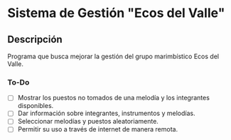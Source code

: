 # Sistema de Gestión "Ecos del Valle"

## Descripción
Programa que busca mejorar la gestión del grupo marimbístico Ecos del Valle.

### To-Do

- [ ]  Mostrar los puestos no tomados de una melodía y los integrantes disponibles.
- [ ]  Dar información sobre integrantes, instrumentos y melodías.
- [ ]  Seleccionar melodías y puestos aleatoriamente.
- [ ]  Permitir su uso a través de internet de manera remota.

